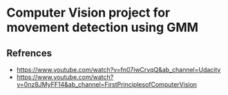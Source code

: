 # Computer Vision project for movement detection using GMM

## Refrences
- https://www.youtube.com/watch?v=fn07iwCrvqQ&ab_channel=Udacity
- https://www.youtube.com/watch?v=0nz8JMyFF14&ab_channel=FirstPrinciplesofComputerVision